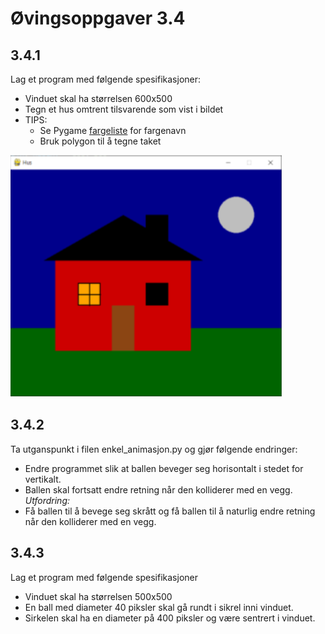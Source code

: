 # Øvingsoppgaver 3.4

## 3.4.1
Lag et program med følgende spesifikasjoner:

* Vinduet skal ha størrelsen 600x500
* Tegn et hus omtrent tilsvarende som vist i bildet
* TIPS:
    - Se Pygame [fargeliste](https://anvilproject.org/guides/content/creating-links) for fargenavn
    - Bruk polygon til å tegne taket

![alt text](hus.png)

## 3.4.2
Ta utganspunkt i filen enkel_animasjon.py og gjør følgende endringer:
- Endre programmet slik at ballen beveger seg horisontalt i stedet for vertikalt.
- Ballen skal fortsatt endre retning når den kolliderer med en vegg.
_Utfordring:_
- Få ballen til å bevege seg skrått og få ballen til å naturlig endre retning når den kolliderer med en vegg.

## 3.4.3
Lag et program med følgende spesifikasjoner
* Vinduet skal ha størrelsen 500x500
* En ball med diameter 40 piksler skal gå rundt i sikrel inni vinduet.
* Sirkelen skal ha en diameter på 400 piksler og være sentrert i vinduet.